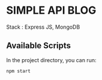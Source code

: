 # SIMPLE API BLOG

Stack : Express JS, MongoDB

## Available Scripts

In the project directory, you can run:

```bash
npm start
```
